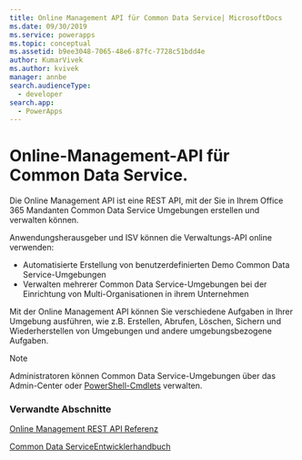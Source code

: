 ```yaml
---
title: Online Management API für Common Data Service| MicrosoftDocs
ms.date: 09/30/2019
ms.service: powerapps
ms.topic: conceptual
ms.assetid: b9ee3048-7065-48e6-87fc-7728c51bdd4e
author: KumarVivek
ms.author: kvivek
manager: annbe
search.audienceType:
  - developer
search.app:
  - PowerApps
---
```

# <a name="online-management-api-for-common-data-service"></a>Online-Management-API für Common Data Service.

Die Online Management API ist eine REST API, mit der Sie in Ihrem Office 365 Mandanten Common Data Service Umgebungen erstellen und verwalten können. 

Anwendungsherausgeber und ISV können die Verwaltungs-API online verwenden:
-  Automatisierte Erstellung von benutzerdefinierten Demo Common Data Service-Umgebungen
-  Verwalten mehrerer Common Data Service-Umgebungen bei der Einrichtung von Multi-Organisationen in ihrem Unternehmen 

Mit der Online Management API können Sie verschiedene Aufgaben in Ihrer Umgebung ausführen, wie z.B. Erstellen, Abrufen, Löschen, Sichern und Wiederherstellen von Umgebungen und andere umgebungsbezogene Aufgaben.

> [!NOTE]
> Administratoren können Common Data Service-Umgebungen über das Admin-Center oder [PowerShell-Cmdlets](/powershell/dynamics365/customer-engagement/overview#get-started-using-the-microsoftxrmonlinemanagementapi-module) verwalten. 
  
### <a name="related-sections"></a>Verwandte Abschnitte  

[Online Management REST API Referenz](/rest/api/admin.services.crm.dynamics.com)

[Common Data ServiceEntwicklerhandbuch](/powerapps/developer/common-data-service/overview)
